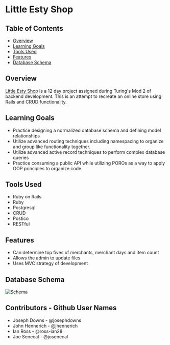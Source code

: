 # Little Esty Shop

## Table of Contents
- [Overview](#overview)
- [Learning Goals](#learning-goals)
- [Tools Used](#tools-used)
- [Features](#features)
- [Database Schema](#database-schema)

## Overview
[Little Esty Shop](https://safe-taiga-36343.herokuapp.com/admin) is a 12 day project assigned during Turing's Mod 2 of backend development.
This is an attempt to recreate an online store using Rails and CRUD functionality.

## Learning Goals
- Practice designing a normalized database schema and defining model relationships
- Utilize advanced routing techniques including namespacing to organize and group like functionality together.
- Utilize advanced active record techniques to perform complex database queries
- Practice consuming a public API while utilizing POROs as a way to apply OOP principles to organize code

## Tools Used
- Ruby on Rails
- Ruby
- Postgresql
- CRUD
- Postico
- RESTful

## Features
- Can determine top fives of merchants, merchant days and item count
- Allows the admin to update files
- Uses MVC strategy of development

## Database Schema
![Schema](/Users/josephdowns/turing/2module/projects/bulk_discount/app/assets/images/little-esty-shop-schema.png)

## Contributors - Github User Names
- Joseph Downs - @josephdowns
- John Hennerich - @jhennerich
- Ian Ross - @ross-ian28
- Joe Senecal - @josenecal
